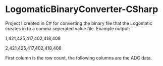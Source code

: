 # LogomaticBinaryConverter-CSharp
Project I created in C# for converting the binary file that the Logomatic creates in to a comma seperated value file.
Example output:

1,421,425,417,402,418,408

2,421,425,417,402,418,408

First column is the row count, the following columns are the ADC data.
